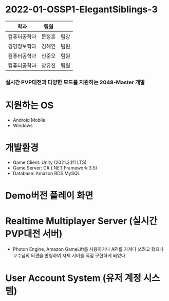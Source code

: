 # 2022-01-OSSP1-ElegantSiblings-3

|학과|팀원||
|------|---|---|
|컴퓨터공학과|문정훈|팀장|
|경영정보학과|김혜연|팀원|
|컴퓨터공학과|신준오|팀원|
|컴퓨터공학과|장유진|팀원|


### 실시간 PVP대전과 다양한 모드를 지원하는 2048-Master 개발


# 지원하는 OS
 - Android Mobile
 - Windows 


# 개발환경
 - Game Client: Unity (2021.3.1f1 LTS)
 - Game Server: C# (.NET Framework 3.5)
 - Database: Amazon RDS MySQL


# Demo버전 플레이 화면


# Realtime Multiplayer Server (실시간 PVP대전 서버)
 - Photon Engine, Amazon GameLift를 사용하거나 API를 가져다 쓰려고 했으나
   교수님의 의견을 반영하여 자체 서버를 직접 구현하게 되었다


# User Account System (유저 계정 시스템)
